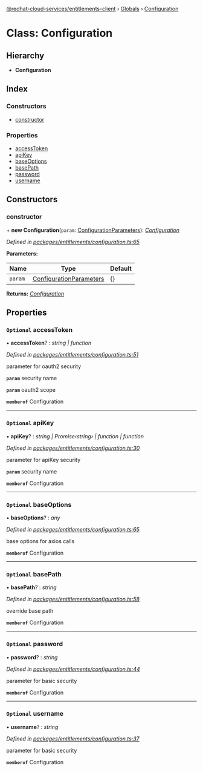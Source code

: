 [@redhat-cloud-services/entitlements-client](../README.md) › [Globals](../globals.md) › [Configuration](configuration.md)

# Class: Configuration

## Hierarchy

* **Configuration**

## Index

### Constructors

* [constructor](configuration.md#constructor)

### Properties

* [accessToken](configuration.md#optional-accesstoken)
* [apiKey](configuration.md#optional-apikey)
* [baseOptions](configuration.md#optional-baseoptions)
* [basePath](configuration.md#optional-basepath)
* [password](configuration.md#optional-password)
* [username](configuration.md#optional-username)

## Constructors

###  constructor

\+ **new Configuration**(`param`: [ConfigurationParameters](../interfaces/configurationparameters.md)): *[Configuration](configuration.md)*

*Defined in [packages/entitlements/configuration.ts:65](https://github.com/RedHatInsights/javascript-clients/blob/master/packages/entitlements/configuration.ts#L65)*

**Parameters:**

Name | Type | Default |
------ | ------ | ------ |
`param` | [ConfigurationParameters](../interfaces/configurationparameters.md) | {} |

**Returns:** *[Configuration](configuration.md)*

## Properties

### `Optional` accessToken

• **accessToken**? : *string | function*

*Defined in [packages/entitlements/configuration.ts:51](https://github.com/RedHatInsights/javascript-clients/blob/master/packages/entitlements/configuration.ts#L51)*

parameter for oauth2 security

**`param`** security name

**`param`** oauth2 scope

**`memberof`** Configuration

___

### `Optional` apiKey

• **apiKey**? : *string | Promise‹string› | function | function*

*Defined in [packages/entitlements/configuration.ts:30](https://github.com/RedHatInsights/javascript-clients/blob/master/packages/entitlements/configuration.ts#L30)*

parameter for apiKey security

**`param`** security name

**`memberof`** Configuration

___

### `Optional` baseOptions

• **baseOptions**? : *any*

*Defined in [packages/entitlements/configuration.ts:65](https://github.com/RedHatInsights/javascript-clients/blob/master/packages/entitlements/configuration.ts#L65)*

base options for axios calls

**`memberof`** Configuration

___

### `Optional` basePath

• **basePath**? : *string*

*Defined in [packages/entitlements/configuration.ts:58](https://github.com/RedHatInsights/javascript-clients/blob/master/packages/entitlements/configuration.ts#L58)*

override base path

**`memberof`** Configuration

___

### `Optional` password

• **password**? : *string*

*Defined in [packages/entitlements/configuration.ts:44](https://github.com/RedHatInsights/javascript-clients/blob/master/packages/entitlements/configuration.ts#L44)*

parameter for basic security

**`memberof`** Configuration

___

### `Optional` username

• **username**? : *string*

*Defined in [packages/entitlements/configuration.ts:37](https://github.com/RedHatInsights/javascript-clients/blob/master/packages/entitlements/configuration.ts#L37)*

parameter for basic security

**`memberof`** Configuration
